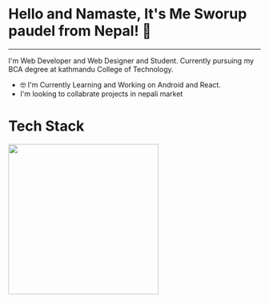  # Hello and Namaste, It's Me Sworup paudel from Nepal! 👋
 <hr>
 I'm Web Developer and Web Designer and Student. Currently pursuing my BCA degree at kathmandu College of Technology.
 
 - 🤓 I'm Currently Learning and  Working on Android and React.
 - I'm looking to collabrate projects in nepali market 
 
 # Tech Stack
 
 <img src="https://encrypted-tbn0.gstatic.com/images?q=tbn:ANd9GcRFOFOrxqm61nf2fg3VPlzuM59S0mBugqfawg&usqp=CAU" width="300" />


